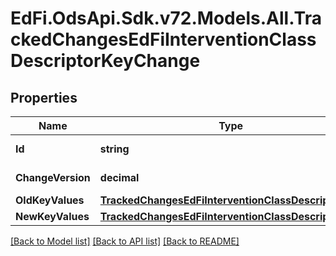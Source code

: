 # EdFi.OdsApi.Sdk.v72.Models.All.TrackedChangesEdFiInterventionClassDescriptorKeyChange

## Properties

Name | Type | Description | Notes
------------ | ------------- | ------------- | -------------
**Id** | **string** | Resource identifier | [optional] 
**ChangeVersion** | **decimal** | Change version | [optional] 
**OldKeyValues** | [**TrackedChangesEdFiInterventionClassDescriptorKey**](TrackedChangesEdFiInterventionClassDescriptorKey.md) |  | [optional] 
**NewKeyValues** | [**TrackedChangesEdFiInterventionClassDescriptorKey**](TrackedChangesEdFiInterventionClassDescriptorKey.md) |  | [optional] 

[[Back to Model list]](../README.md#documentation-for-models) [[Back to API list]](../README.md#documentation-for-api-endpoints) [[Back to README]](../README.md)

